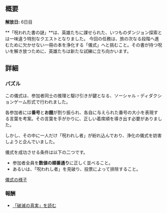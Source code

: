 <!-- title: 呪われた書の謎 -->
<!-- quote: 正しい順序を揃えれば、儀式は成功する！ -->
<!-- chapters: 1 -->
<!-- images: (クエストが行われた会場), (クエストの指示書) -->
<!-- model: false -->

## 概要

**解放日:** 6日目

**「呪われた書の謎」**は、英雄たちに課せられた、いつものダンジョン探索とは一味違う特別なクエストとなりました。
今回の任務は、旅の次なる段階へ進むために欠かせない一冊の本を浄化する「儀式」へと挑むこと。その書が持つ呪いを解き放つために、英雄たちは新たな試練に立ち向かいます。

## 詳細

### パズル

この儀式は、参加者同士の推理と駆け引きが鍵となる、ソーシャル・ディダクションゲーム形式で行われました。

各参加者には**番号**と**お題**が割り振られ、各自に与えられた番号の大小を表現する言葉を考案。その言葉を手がかりに、正しい着席順を導き出す必要がありました。

しかし、その中に一人だけ「呪われし者」が紛れ込んでおり、浄化の儀式を妨害しようと企んでいました。

儀式を成功させる条件は以下の二つです。

- 参加者全員を**数値の順番通り**に正しく並べること。
- あるいは、「呪われし者」を見破り、投票によって排除すること。

[儀式の様子](#embed:https://www.youtube.com/live/tJ_YXGE3o2w?si=PuRoJPyk6DJCIjQC&t=5809)

### 報酬

- [「破滅の真実」を読む](#text:the-truth-of-ruin)
